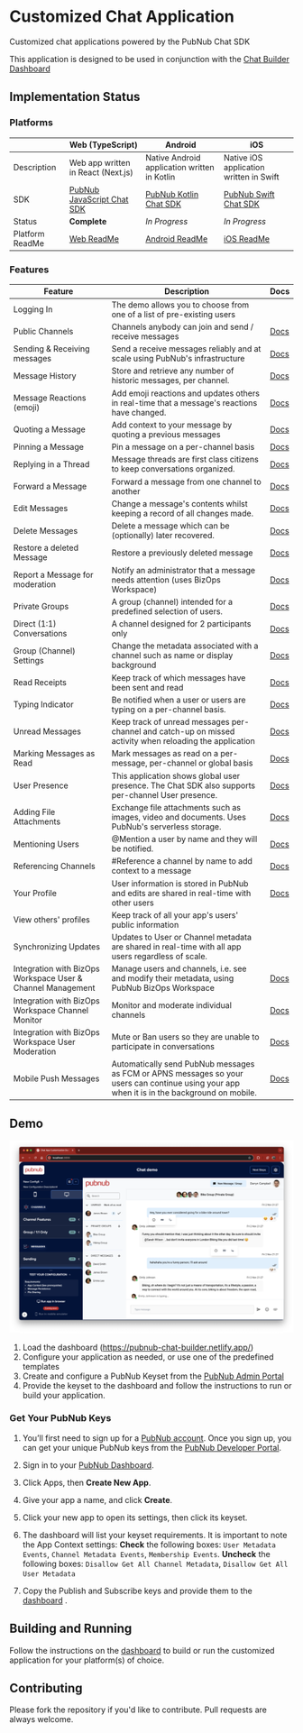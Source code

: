 # Customized Chat Application

Customized chat applications powered by the PubNub Chat SDK

This application is designed to be used in conjunction with the [Chat Builder Dashboard](https://pubnub-chat-builder.netlify.app/)

## Implementation Status

### Platforms

| | Web (TypeScript) | Android | iOS |
| ---- | ---- | ---- | ---- |
| Description | Web app written in React (Next.js) | Native Android application written in Kotlin | Native iOS application written in Swift |
| SDK | [PubNub JavaScript Chat SDK](https://www.pubnub.com/docs/chat/chat-sdk) | [PubNub Kotlin Chat SDK](https://www.pubnub.com/docs/chat/kotlin-chat-sdk) | [PubNub Swift Chat SDK](https://www.pubnub.com/docs/chat/swift-chat-sdk) |
| Status | **Complete** | *In Progress* | *In Progress* |
| Platform ReadMe  | [Web ReadMe](./web/customized-chat-app/README.md) | [Android ReadMe](./android/README.md) | [iOS ReadMe](./ios/README.md) |


### Features

| Feature | Description | Docs |
| --- | --- | --- |
| Logging In | The demo allows you to choose from one of a list of pre-existing users | |
| Public Channels | Channels anybody can join and send / receive messages | [Docs](https://www.pubnub.com/docs/chat/chat-sdk/build/features/channels/create#create-public-channel) |
| Sending & Receiving messages | Send a receive messages reliably and at scale using PubNub's infrastructure  | [Docs](https://www.pubnub.com/docs/chat/chat-sdk/build/features/messages/send-receive) |
| Message History | Store and retrieve any number of historic messages, per channel. | [Docs](https://www.pubnub.com/docs/chat/chat-sdk/build/features/messages/history)  |
| Message Reactions (emoji) | Add emoji reactions and updates others in real-time that a message's reactions have changed. | [Docs](https://www.pubnub.com/docs/chat/chat-sdk/build/features/messages/reactions)  |
| Quoting a Message | Add  context to your message by quoting a previous messages | [Docs](https://www.pubnub.com/docs/chat/chat-sdk/build/features/messages/quotes#quote-message)  |
| Pinning a Message | Pin a message on a per-channel basis | [Docs](https://www.pubnub.com/docs/chat/chat-sdk/build/features/messages/pinned)  |
| Replying in a Thread | Message threads are first class citizens to keep conversations organized. | [Docs](https://www.pubnub.com/docs/chat/chat-sdk/learn/chat-entities/thread-channel)  |
| Forward a Message | Forward a message from one channel to another | [Docs](https://www.pubnub.com/docs/chat/chat-sdk/build/features/messages/forward)  |
| Edit Messages | Change a message's contents whilst keeping a record of all changes made. | [Docs](https://www.pubnub.com/docs/chat/chat-sdk/build/features/messages/updates)  |
| Delete Messages | Delete a message which can be (optionally) later recovered. | [Docs](https://www.pubnub.com/docs/chat/chat-sdk/build/features/messages/delete)  |
| Restore a deleted Message | Restore a previously deleted message | [Docs](https://www.pubnub.com/docs/chat/chat-sdk/build/features/messages/restore)  |
| Report a Message for moderation | Notify an administrator that a message needs attention (uses BizOps Workspace) | [Docs](https://www.pubnub.com/docs/chat/chat-sdk/build/features/messages/moderation)  |
| Private Groups | A group (channel) intended for a predefined selection of users.   | [Docs](https://www.pubnub.com/docs/chat/chat-sdk/build/features/channels/create#create-group-channel)  |
| Direct (1:1) Conversations | A channel designed for 2 participants only | [Docs](https://www.pubnub.com/docs/chat/chat-sdk/build/features/channels/create#create-direct-channel)  |
| Group (Channel) Settings | Change the metadata associated with a channel such as name or display background | [Docs](https://www.pubnub.com/docs/chat/chat-sdk/learn/chat-entities/channel#properties)  |
| Read Receipts | Keep track of which messages have been sent and read | [Docs](https://www.pubnub.com/docs/chat/chat-sdk/build/features/messages/read-receipts)  |
| Typing Indicator | Be notified when a user or users are typing on a per-channel basis. | [Docs](https://www.pubnub.com/docs/chat/chat-sdk/build/features/channels/typing-indicator)  |
| Unread Messages | Keep track of unread messages per-channel and catch-up on missed activity when reloading the application | [Docs](https://www.pubnub.com/docs/chat/chat-sdk/build/features/messages/unread)  |
| Marking Messages as Read | Mark messages as read on a per-message, per-channel or global basis | [Docs](https://www.pubnub.com/docs/chat/chat-sdk/build/features/messages/unread#mark-messages-as-read-all-channels)  |
| User Presence | This application shows global user presence.  The Chat SDK also supports per-channel User presence. | [Docs](https://www.pubnub.com/docs/chat/chat-sdk/build/features/users/presence)  |
| Adding File Attachments | Exchange file attachments such as images, video and documents.  Uses PubNub's serverless storage. | [Docs](https://www.pubnub.com/docs/chat/chat-sdk/build/features/messages/files)  |
| Mentioning Users | @Mention a user by name and they will be notified. | [Docs](https://www.pubnub.com/docs/chat/chat-sdk/build/features/users/mentions)  |
| Referencing Channels | #Reference a channel by name to add context to a message | [Docs](https://www.pubnub.com/docs/chat/chat-sdk/build/features/channels/references)  |
| Your Profile | User information is stored in PubNub and edits are shared in real-time with other users | [Docs](https://www.pubnub.com/docs/chat/chat-sdk/build/features/users/details#get-current-user)  |
| View others' profiles | Keep track of all your app's users' public information |  |
| Synchronizing Updates | Updates to User or Channel metadata are shared in real-time with all app users regardless of scale. |  |
| Integration with BizOps Workspace User & Channel Management | Manage users and channels, i.e. see and modify their metadata, using PubNub BizOps Workspace | [Docs](https://www.pubnub.com/docs/bizops-workspace/user-management)  |
| Integration with BizOps Workspace Channel Monitor | Monitor and moderate individual channels | [Docs](https://www.pubnub.com/docs/bizops-workspace/channel-monitor)  |
| Integration with BizOps Workspace User Moderation | Mute or Ban users so they are unable to participate in conversations | [Docs](https://www.pubnub.com/docs/chat/chat-sdk/build/features/users/moderation)  |
| Mobile Push Messages | Automatically send PubNub messages as FCM or APNS messages so your users can continue using your app when it is in the background on mobile. | [Docs](https://www.pubnub.com/docs/general/push/send)  |



## Demo

![Dashboard](./media/screenshots/screenshot01.png)

1. Load the dashboard (https://pubnub-chat-builder.netlify.app/)
1. Configure your application as needed, or use one of the predefined templates
1. Create and configure a PubNub Keyset from the [PubNub Admin Portal](https://admin.pubnub.com/)
1. Provide the keyset to the dashboard and follow the instructions to run or build your application.

### Get Your PubNub Keys

1. You’ll first need to sign up for a [PubNub account](https://admin.pubnub.com/signup/). Once you sign up, you can get your unique PubNub keys from the [PubNub Developer Portal](https://admin.pubnub.com/).

1. Sign in to your [PubNub Dashboard](https://admin.pubnub.com/).

1. Click Apps, then **Create New App**.

1. Give your app a name, and click **Create**.

1. Click your new app to open its settings, then click its keyset.

1. The dashboard will list your keyset requirements.  It is important to note the App Context settings:  **Check** the following boxes: `User Metadata Events`, `Channel Metadata Events`, `Membership Events`.  **Uncheck** the following boxes: `Disallow Get All Channel Metadata`, `Disallow Get All User Metadata`

1. Copy the Publish and Subscribe keys and provide them to the [dashboard](https://pubnub-chat-builder.netlify.app/) .

## Building and Running

Follow the instructions on the [dashboard](https://pubnub-chat-builder.netlify.app/) to build or run the customized application for your platform(s) of choice.

## Contributing

Please fork the repository if you'd like to contribute. Pull requests are always welcome.
